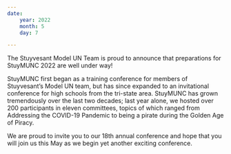```yaml
---
date:
    year: 2022
    month: 5
    day: 7

---
```

The Stuyvesant Model UN Team is proud to announce that preparations for StuyMUNC 2022 are well under way! 

StuyMUNC first began as a training conference for members of Stuyvesant’s Model UN team, but has since expanded to an invitational conference for high schools from the tri-state area. StuyMUNC has grown tremendously over the last two decades; last year alone, we hosted over 200 participants in eleven committees, topics of which ranged from Addressing the COVID-19 Pandemic to being a pirate during the Golden Age of Piracy. 

We are proud to invite you to our 18th annual conference and hope that you will join us this May as we begin yet another exciting conference.
